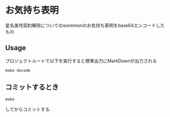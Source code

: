 # お気持ち表明
星名美怜契約解除についてのsioremonのお気持ち表明をbase64エンコードしたもの  

## Usage
プロジェクトルートで以下を実行すると標準出力にMarkDownが出力される
```
make decode
```

## コミットするとき
```
make
```
してからコミットする. 
